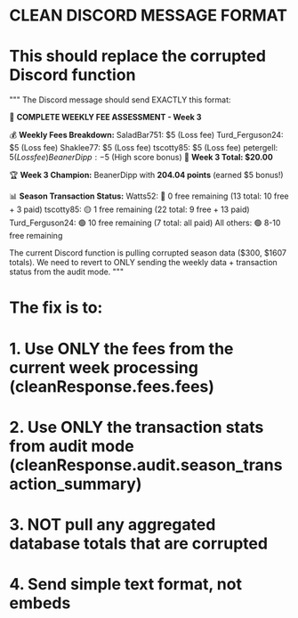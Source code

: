 # CLEAN DISCORD MESSAGE FORMAT
# This should replace the corrupted Discord function

"""
The Discord message should send EXACTLY this format:

🎉 **COMPLETE WEEKLY FEE ASSESSMENT - Week 3**

💰 **Weekly Fees Breakdown:**
SaladBar751: $5 (Loss fee)
Turd_Ferguson24: $5 (Loss fee) 
Shaklee77: $5 (Loss fee)
tscotty85: $5 (Loss fee)
petergell: $5 (Loss fee)
BeanerDipp: -$5 (High score bonus) 🎯
**Week 3 Total: $20.00**

🏆 **Week 3 Champion:**
BeanerDipp with **204.04 points** (earned $5 bonus!)

📊 **Season Transaction Status:**
Watts52: 🔴 0 free remaining (13 total: 10 free + 3 paid)
tscotty85: 🟡 1 free remaining (22 total: 9 free + 13 paid)  
Turd_Ferguson24: 🟢 10 free remaining (7 total: all paid)
All others: 🟢 8-10 free remaining

The current Discord function is pulling corrupted season data ($300, $1607 totals).
We need to revert to ONLY sending the weekly data + transaction status from the audit mode.
"""

# The fix is to:
# 1. Use ONLY the fees from the current week processing (cleanResponse.fees.fees)
# 2. Use ONLY the transaction stats from audit mode (cleanResponse.audit.season_transaction_summary) 
# 3. NOT pull any aggregated database totals that are corrupted
# 4. Send simple text format, not embeds
